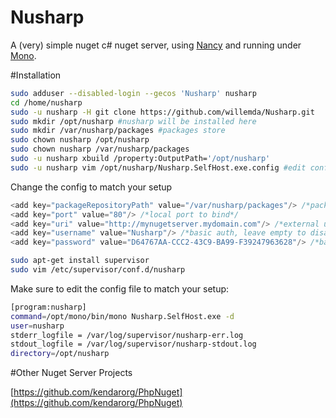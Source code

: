 # Nusharp

A (very) simple nuget c# nuget server, using [Nancy](https://github.com/NancyFx/Nancy) and running under [Mono](https://github.com/mono/mono).

#Installation

```bash
sudo adduser --disabled-login --gecos 'Nusharp' nusharp
cd /home/nusharp
sudo -u nusharp -H git clone https://github.com/willemda/Nusharp.git
sudo mkdir /opt/nusharp #nusharp will be installed here
sudo mkdir /var/nusharp/packages #packages store
sudo chown nusharp /opt/nusharp
sudo chown nusharp /var/nusharp/packages
sudo -u nusharp xbuild /property:OutputPath='/opt/nusharp'
sudo -u nusharp vim /opt/nusharp/Nusharp.SelfHost.exe.config #edit config, see below
```

Change the config to match your setup

```csharp
<add key="packageRepositoryPath" value="/var/nusharp/packages"/> /*package store*/
<add key="port" value="80"/> /*local port to bind*/
<add key="uri" value="http://mynugetserver.mydomain.com"/> /*external uri*/
<add key="username" value="Nusharp"/> /*basic auth, leave empty to disable basic auth*/
<add key="password" value="D64767AA-CCC2-43C9-BA99-F39247963628"/> /*basic auth passw*/
```

```bash
sudo apt-get install supervisor
sudo vim /etc/supervisor/conf.d/nusharp
```

Make sure to edit the config file to match your setup:

```bash
[program:nusharp]
command=/opt/mono/bin/mono Nusharp.SelfHost.exe -d
user=nusharp
stderr_logfile = /var/log/supervisor/nusharp-err.log
stdout_logfile = /var/log/supervisor/nusharp-stdout.log
directory=/opt/nusharp
```

#Other Nuget Server Projects

[https://github.com/kendarorg/PhpNuget](https://github.com/kendarorg/PhpNuget)

